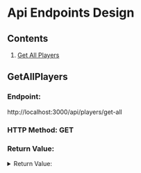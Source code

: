# Api Endpoints Design

## Contents
1. [Get All Players](#getallplayers)

## GetAllPlayers
### Endpoint:
http://localhost:3000/api/players/get-all

### HTTP Method: GET

### Return Value:
<details>
<summary>Return Value:</summary>

```[
    {
    "PlayerID":Number,
    "FirstName":String,
    "LastName":String,
    "Year":Number,
    "Wins":Number,
    "Losses":Number,		
    "PlayerWinPercentage":Number,	
    "Points":Number,	
    "Rebounds":Number,	
    "Assists":Number,	
    "Steals":Number,	
    "Blocks":String,
    "MissedFieldGoals":Number,
    "MissedFreeThrows":Number,	
    },
    {
    "PlayerID":Number,
    "FirstName":String,
    "LastName":String,
    "Year":Number,
    "Wins":Number,
    "Losses":Number,		
    "PlayerWinPercentage":Number,	
    "Points":Number,	
    "Rebounds":Number,	
    "Assists":Number,	
    "Steals":Number,	
    "Blocks":String,
    "MissedFieldGoals":Number,
    "MissedFreeThrows":Number,	
    }
]
```
</details>
